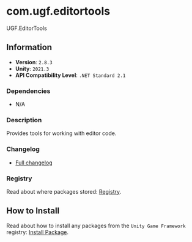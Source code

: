 # com.ugf.editortools

UGF.EditorTools

## Information

- **Version**: `2.8.3`
- **Unity**: `2021.3`
- **API Compatibility Level**: `.NET Standard 2.1`

### Dependencies

- N/A


### Description

Provides tools for working with editor code.

### Changelog

- [Full changelog](changelog.md)

### Registry

Read about where packages stored: [Registry](https://github.com/unity-game-framework/organization/blob/main/docs/registry.md).

## How to Install

Read about how to install any packages from the `Unity Game Framework` registry: [Install Package](https://github.com/unity-game-framework/organization/blob/main/docs/install-packages.md).
